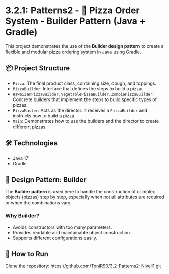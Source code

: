# 3.2.1: Patterns2 - 🍕 Pizza Order System - Builder Pattern (Java + Gradle)

This project demonstrates the use of the **Builder design pattern** to create a flexible and modular pizza ordering system in Java using Gradle.

## 📦 Project Structure

- `Pizza`: The final product class, containing size, dough, and toppings.
- `PizzaBuilder`: Interface that defines the steps to build a pizza.
- `HawaiianPizzaBuilder`, `VegetablePizzaBuilder`, `ZombiePizzaBuilder`: Concrete builders that implement the steps to build specific types of pizzas.
- `PizzaMaster`: Acts as the director. It receives a `PizzaBuilder` and instructs how to build a pizza.
- `Main`: Demonstrates how to use the builders and the director to create different pizzas.

## 🛠️ Technologies

- Java 17
- Gradle

## 🧱 Design Pattern: Builder

The **Builder pattern** is used here to handle the construction of complex objects (pizzas) step by step, especially when not all attributes are required or when the combinations vary.

### Why Builder?
- Avoids constructors with too many parameters.
- Provides readable and maintainable object construction.
- Supports different configurations easily.

## 🚀 How to Run

Clone the repository: https://github.com/ToniR90/3.2-Patterns2-Nivell1.git
 
